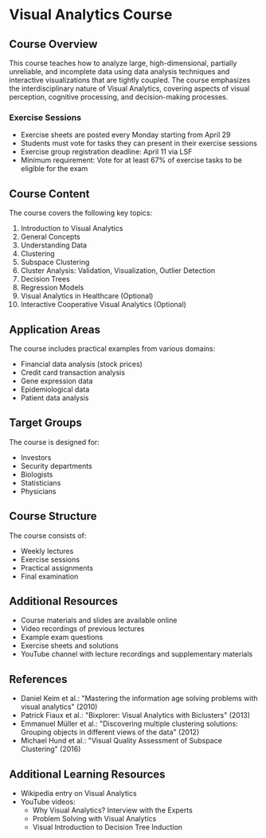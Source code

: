 # Visual Analytics Course

## Course Overview
This course teaches how to analyze large, high-dimensional, partially unreliable, and incomplete data using data analysis techniques and interactive visualizations that are tightly coupled. The course emphasizes the interdisciplinary nature of Visual Analytics, covering aspects of visual perception, cognitive processing, and decision-making processes.


### Exercise Sessions
- Exercise sheets are posted every Monday starting from April 29
- Students must vote for tasks they can present in their exercise sessions
- Exercise group registration deadline: April 11 via LSF
- Minimum requirement: Vote for at least 67% of exercise tasks to be eligible for the exam

## Course Content
The course covers the following key topics:

1. Introduction to Visual Analytics
2. General Concepts
3. Understanding Data
4. Clustering
5. Subspace Clustering
6. Cluster Analysis: Validation, Visualization, Outlier Detection
7. Decision Trees
8. Regression Models
9. Visual Analytics in Healthcare (Optional)
10. Interactive Cooperative Visual Analytics (Optional)

## Application Areas
The course includes practical examples from various domains:
- Financial data analysis (stock prices)
- Credit card transaction analysis
- Gene expression data
- Epidemiological data
- Patient data analysis

## Target Groups
The course is designed for:
- Investors
- Security departments
- Biologists
- Statisticians
- Physicians


## Course Structure
The course consists of:
- Weekly lectures
- Exercise sessions
- Practical assignments
- Final examination

## Additional Resources
- Course materials and slides are available online
- Video recordings of previous lectures
- Example exam questions
- Exercise sheets and solutions
- YouTube channel with lecture recordings and supplementary materials

## References
- Daniel Keim et al.: "Mastering the information age solving problems with visual analytics" (2010)
- Patrick Fiaux et al.: "Bixplorer: Visual Analytics with Biclusters" (2013)
- Emmanuel Müller et al.: "Discovering multiple clustering solutions: Grouping objects in different views of the data" (2012)
- Michael Hund et al.: "Visual Quality Assessment of Subspace Clustering" (2016)

## Additional Learning Resources
- Wikipedia entry on Visual Analytics
- YouTube videos:
  - Why Visual Analytics? Interview with the Experts
  - Problem Solving with Visual Analytics
  - Visual Introduction to Decision Tree Induction
